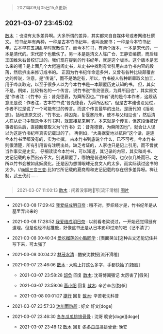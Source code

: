 > 2021年09月05日15点更新
<link rel="stylesheet" href="https://cdn.jsdelivr.net/gh/taotie6/sampleJSON@main/css/photo_show.css">


 ## 2021-03-07 23:45:02 

 [㪚木](https://www.coolapk.com/feed/25368813?shareKey=NDFiOTNjZGIyMWVkNjEzMTc3YzU~) ：也没有太多差异啊。大多所谓的差异，其实都来自自媒体号或者网络杜撰文。
竹书纪年有两种，一种是古本竹书纪年，也叫汲冢书；一种是今本竹书纪年。古本早在五胡乱华时就散佚了。而今本竹书，有两个版本，一本是宋代的，一本是清代的。宋代那个也散佚了。另一本是是清文人陈广仓、王静安编撰<!--break-->，而后经王国维朱右曾校订过的。我们现在提到的竹书纪年，就是这个版本。这个版本是怎么来的呢？是上面几个大佬遍阅史书，从史书中找到有曾引用古本竹书内容的段落，然后扒出来修订成书的。
正因为竹书纪年命运多舛，又曾有各种比较颠覆古史的传说，注意，是“传说”，而不是确定有，所以，竹书被人各种断章取义加工，用于哗众取宠，以至于很多人以为今本竹书是一本颠覆历史认知的书。
但，其实不是。例如，比较有名的一个传言，说竹书说“昔尧德衰，为舜所囚也”，其实原文是“作者注：《竹书》云：昔尧德衰，为舜所囚也。”“作者”说的是今本作者，这段话意思是说：作者注，古本竹书说“昔尧德衰，为舜所囚也”，但是古本谁也没见过，作者不过是说了一个可能有过的传言。而这个传言最早的出处，是唐代的《括地志》。括地志原文说，“竹书云，舜囚尧，复偃塞丹朱，使不与父相见也”，然后清人在从史书中辑录今本竹书时，就直接拿来用了。本来就是个传言，但这段话被好事者掐头后，直接断章取义为“《竹书》云：昔尧德衰，为舜所囚也”，就会让人误以为这是竹书纪年真实记载过的了。
再例如，“大禹据夏地以抗舜”这个话，是连今本竹书里都没有的，实为杜撰。
古本竹书到底说个什么，已不可考。今本竹书则很清楚，所有引用皆有注明出处，缺乏考证的，人家也只是记上引用，而不曾就当作事实是史实。
仔细读读今本竹书，可以知道，其记录的内容，其实和尚书、史记记载的东西出去不大，别说颠覆了，哪怕是普通的不同，也仅仅几处而已。之所以竹书会被如此妖魔化，还是因为想博眼球无良文人的太多，而实际读过这书的太少。//<a class="feed-link-uname" href="/u/柳三变三变">@柳三变三变</a>:比如它所记载的夏商周和史记记载的存在很多差异呀。禅让制，武王伐纣…… 

<div class="album">
<img class="img-item" src="" />
</div>

> 2021-03-07 11:00:13 
> [㪚木](https://www.coolapk.com/feed/25350502?shareKey=NDZmMWNjMWFhYTFiNjEzMTc3YzU~) : 闲着没事瞎🐔写[流汗滑稽] 
[图片](http://image.coolapk.com/feed/2021/0307/11/1081091_15a2b88c_6011_6258@2302x3601.jpeg)

 ------- 

- 2021-03-08 17:29:42 [我爱结成明日奈](uid=1772977) : 哦不对，罗织经才是，竹书纪年是从墓里弄出来的 

- 2021-03-08 17:28:52 [我爱结成明日奈](uid=1772977) : 以前看老梁说过，一开始还觉得挺有道理，但是也经不起推敲，好像这书还是从日本影印过来的吧（记不清了） 

- 2021-03-08 00:40:34 [爱吃榴莲的小酷同学](uid=491928) : [表面哭泣]这种古文还能记住并写下来，可太强了 

- 2021-03-08 00:04:22 [林茂水清](uid=2077614) : 酷安沈教授[流汗滑稽] 

- 2021-03-07 23:46:06 [㪚木](uid=1081091) : 大晚上打这么多字，手都快抽了[捂脸] 

    - 2021-03-07 23:58:28 [韶负](uid=3378542) 回复 [㪚木](uid=1081091): 沈哥博闻强记 太厉害了[假笑] 

    - 2021-03-07 23:59:06 [高小阳](uid=3558245) 回复 [㪚木](uid=1081091): 辛苦辛苦[抱拳] 

    - 2021-03-08 00:01:27 [捷行](uid=1629443) 回复 [㪚木](uid=1081091): 辛苦老沈科普 

- 2021-03-07 23:57:33 [沐川雨愁颜](uid=3378087) : 好文  好文[doge] 

- 2021-03-07 23:46:30 [冬冬瓜瓜排排骨骨](uid=3463204) : 沈哥  晚安[doge][doge] 

    - 2021-03-07 23:48:12 [㪚木](uid=1081091) 回复 [冬冬瓜瓜排排骨骨](uid=3463204): 晚安 


